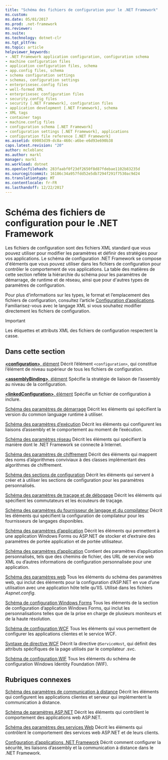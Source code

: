```yaml
---
title: "Schéma des fichiers de configuration pour le .NET Framework"
ms.custom: 
ms.date: 05/01/2017
ms.prod: .net-framework
ms.reviewer: 
ms.suite: 
ms.technology: dotnet-clr
ms.tgt_pltfrm: 
ms.topic: article
helpviewer_keywords:
- .NET Framework application configuration, configuration schema
- machine configuration files
- application configuration files, schema
- app.config files, schema
- schema configuration settings
- schemas, configuration settings
- enterprisesec.config files
- well-formed XML
- enterprisesec configuration files
- security.config files
- security [.NET Framework], configuration files
- application development [.NET Framework], schema
- XML tags
- container tags
- machine.config files
- configuration schema [.NET Framework]
- configuration settings [.NET Framework], applications
- configuration file reference [.NET Framework]
ms.assetid: 69003d39-dc8a-460c-a6be-e6d93e690b38
caps.latest.revision: "20"
author: mcleblanc
ms.author: markl
manager: markl
ms.workload: dotnet
ms.openlocfilehash: 283faabf0f23df2650f8d87fdebae1102b83235d
ms.sourcegitcommit: 16186c34a957fdd52e5db7294f291f7530ac9d24
ms.translationtype: MT
ms.contentlocale: fr-FR
ms.lasthandoff: 12/22/2017
---
```

# <a name="configuration-file-schema-for-the-net-framework"></a>Schéma des fichiers de configuration pour le .NET Framework

Les fichiers de configuration sont des fichiers XML standard que vous pouvez utiliser pour modifier les paramètres et définir des stratégies pour vos applications. Le schéma de configuration .NET Framework se compose d'éléments que vous pouvez utiliser dans les fichiers de configuration pour contrôler le comportement de vos applications. La table des matières de cette section reflète la hiérarchie du schéma pour les paramètres de démarrage, de runtime et de réseau, ainsi que pour d'autres types de paramètres de configuration.

Pour plus d’informations sur les types, le format et l’emplacement des fichiers de configuration, consultez l’article [Configuration d’applications](~/docs/framework/configure-apps/index.md). Familiarisez-vous avec le langage XML si vous souhaitez modifier directement les fichiers de configuration.

> [!IMPORTANT]
> Les étiquettes et attributs XML des fichiers de configuration respectent la casse.

## <a name="in-this-section"></a>Dans cette section

[**\<configuration>**, élément](~/docs/framework/configure-apps/file-schema/configuration-element.md) Décrit l’élément `<configuration>`, qui constitue l’élément de niveau supérieur de tous les fichiers de configuration.

[**\<assemblyBinding>**, élément](~/docs/framework/configure-apps/file-schema/assemblybinding-element-for-configuration.md) Spécifie la stratégie de liaison de l’assembly au niveau de la configuration.

[**\<linkedConfiguration>**, élément](~/docs/framework/configure-apps/file-schema/linkedconfiguration-element.md) Spécifie un fichier de configuration à inclure.

[Schéma des paramètres de démarrage](~/docs/framework/configure-apps/file-schema/startup/index.md) Décrit les éléments qui spécifient la version du common language runtime à utiliser.

[Schéma des paramètres d’exécution](~/docs/framework/configure-apps/file-schema/runtime/index.md) Décrit les éléments qui configurent les liaisons d’assembly et le comportement au moment de l’exécution.

[Schéma des paramètres réseau](~/docs/framework/configure-apps/file-schema/network/index.md) Décrit les éléments qui spécifient la manière dont le .NET Framework se connecte à Internet.

[Schéma des paramètres de chiffrement](~/docs/framework/configure-apps/file-schema/cryptography/index.md) Décrit des éléments qui mappent des noms d’algorithmes conviviaux à des classes implémentant des algorithmes de chiffrement.

[Schéma des sections de configuration](~/docs/framework/configure-apps/file-schema/configuration-sections-schema.md) Décrit les éléments qui servent à créer et à utiliser les sections de configuration pour les paramètres personnalisés.

[Schéma des paramètres de traçage et de débogage](~/docs/framework/configure-apps/file-schema/trace-debug/index.md) Décrit les éléments qui spécifient les commutateurs et les écouteurs de traçage.

[Schéma des paramètres du fournisseur de langage et du compilateur](~/docs/framework/configure-apps/file-schema/compiler/index.md) Décrit les éléments qui spécifient la configuration de compilateur pour les fournisseurs de langages disponibles.

[Schéma des paramètres d’application](~/docs/framework/configure-apps/file-schema/application-settings-schema.md) Décrit les éléments qui permettent à une application Windows Forms ou ASP.NET de stocker et d’extraire des paramètres de portée application et de portée utilisateur.

[Schéma des paramètres d’application](~/docs/framework/configure-apps/file-schema/appsettings/index.md) Contient des paramètres d’application personnalisés, tels que des chemins de fichier, des URL de service web XML ou d’autres informations de configuration personnalisée pour une application.

[Schéma des paramètres web](~/docs/framework/configure-apps/file-schema/web/index.md) Tous les éléments du schéma des paramètres web, qui inclut des éléments pour la configuration d’ASP.NET en vue d’une utilisation avec une application hôte telle qu’IIS. Utilisé dans les fichiers *Aspnet.config*.

[Schéma de configuration Windows Forms](winforms/index.md) Tous les éléments de la section de configuration d’application Windows Forms, qui inclut les personnalisations telles que de la prise en charge de plusieurs moniteurs et de la haute résolution.

[Schéma de configuration WCF](~/docs/framework/configure-apps/file-schema/wcf/index.md) Tous les éléments qui vous permettent de configurer les applications clientes et le service WCF.

[Syntaxe de directive WCF](~/docs/framework/configure-apps/file-schema/wcf-directive/index.md) Décrit la directive `@ServiceHost`, qui définit des attributs spécifiques de la page utilisés par le compilateur .svc.

[Schéma de configuration WIF](windows-identity-foundation/index.md) Tous les éléments du schéma de configuration Windows Identity Foundation (WIF).

## <a name="related-sections"></a>Rubriques connexes

[Schéma des paramètres de communication à distance](http://msdn.microsoft.com/en-us/dc2d1e62-9af7-4ca1-99fd-98b93bb4db9e) Décrit les éléments qui configurent les applications clientes et serveur qui implémentent la communication à distance.

[Schéma de paramètres ASP.NET](http://msdn.microsoft.com/library/b5ysx397\(v=vs.100\).aspx) Décrit les éléments qui contrôlent le comportement des applications web ASP.NET.

[Schéma des paramètres des services Web](http://msdn.microsoft.com/en-us/f84d6d55-1add-4eb7-ae46-33df5833ea2e) Décrit les éléments qui contrôlent le comportement des services web ASP.NET et de leurs clients.

[Configuration d’applications .NET Framework](http://msdn.microsoft.com/en-us/d789b592-fcb5-4e3d-8ac9-e0299adaaa42) Décrit comment configurer la sécurité, les liaisons d’assembly et la communication à distance dans le .NET Framework.
